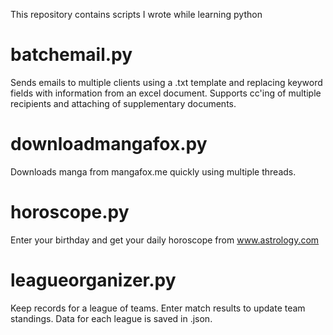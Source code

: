 This repository contains scripts I wrote while learning python

# batchemail.py
Sends emails to multiple clients using a .txt template and replacing keyword fields with information from an excel document. Supports cc'ing of multiple recipients and attaching of supplementary documents. 

# downloadmangafox.py
Downloads manga from mangafox.me quickly using multiple threads.

# horoscope.py
Enter your birthday and get your daily horoscope from www.astrology.com

# leagueorganizer.py
Keep records for a league of teams. Enter match results to update team standings. Data for each league is saved in .json.
